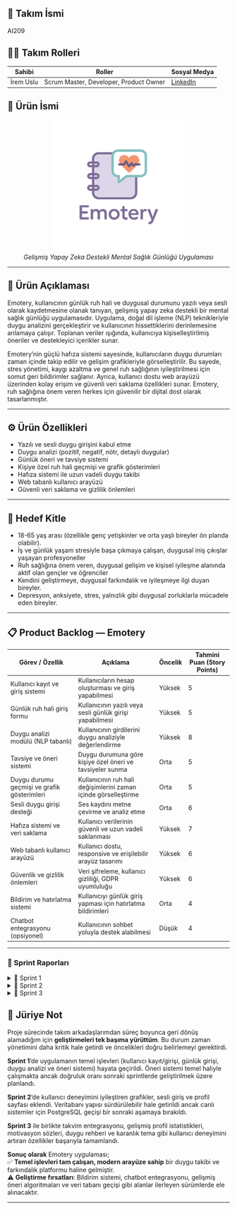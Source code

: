 
## 👥 Takım İsmi
AI209

## 👩‍💻 Takım Rolleri

| Sahibi         | Roller                              | Sosyal Medya                           |
|----------------|-----------------------------------|--------------------------------------|
| İrem Uslu | Scrum Master, Developer, Product Owner | [LinkedIn](https://linkedin.com/in/irem-uslu) |


## 🧠 Ürün İsmi
<p align="center">
  <img src="https://github.com/iremuslu/Bootcamp-AI209/blob/main/images/logoAI.png" alt="Emotery Logo" width="300"/>
  <br><em>Gelişmiş Yapay Zeka Destekli Mental Sağlık Günlüğü Uygulaması</em>
</p>

---


## 📝 Ürün Açıklaması
Emotery, kullanıcının günlük ruh hali ve duygusal durumunu yazılı veya sesli olarak kaydetmesine olanak tanıyan, gelişmiş yapay zeka destekli bir mental sağlık günlüğü uygulamasıdır. Uygulama, doğal dil işleme (NLP) teknikleriyle duygu analizini gerçekleştirir ve kullanıcının hissettiklerini derinlemesine anlamaya çalışır. Toplanan veriler ışığında, kullanıcıya kişiselleştirilmiş öneriler ve destekleyici içerikler sunar.

Emotery’nin güçlü hafıza sistemi sayesinde, kullanıcıların duygu durumları zaman içinde takip edilir ve gelişim grafikleriyle görselleştirilir. Bu sayede, stres yönetimi, kaygı azaltma ve genel ruh sağlığının iyileştirilmesi için somut geri bildirimler sağlanır. Ayrıca, kullanıcı dostu web arayüzü üzerinden kolay erişim ve güvenli veri saklama özellikleri sunar. Emotery, ruh sağlığına önem veren herkes için güvenilir bir dijital dost olarak tasarlanmıştır.

---

## ⚙️ Ürün Özellikleri
- Yazılı ve sesli duygu girişini kabul etme
- Duygu analizi (pozitif, negatif, nötr, detaylı duygular)
- Günlük öneri ve tavsiye sistemi
- Kişiye özel ruh hali geçmişi ve grafik gösterimleri
- Hafıza sistemi ile uzun vadeli duygu takibi
- Web tabanlı kullanıcı arayüzü
- Güvenli veri saklama ve gizlilik önlemleri

---

## 🎯 Hedef Kitle
- 18-65 yaş arası (özellikle genç yetişkinler ve orta yaşlı bireyler ön planda olabilir).
- İş ve günlük yaşam stresiyle başa çıkmaya çalışan, duygusal iniş çıkışlar yaşayan profesyoneller
- Ruh sağlığına önem veren, duygusal gelişim ve kişisel iyileşme alanında aktif olan gençler ve öğrenciler
- Kendini geliştirmeye, duygusal farkındalık ve iyileşmeye ilgi duyan bireyler.
- Depresyon, anksiyete, stres, yalnızlık gibi duygusal zorluklarla mücadele eden bireyler.

---

## 📋 Product Backlog — Emotery

| Görev / Özellik                                      | Açıklama                                                      | Öncelik | Tahmini Puan (Story Points) |
|-----------------------------------------------------|---------------------------------------------------------------|---------|-----------------------------|
| Kullanıcı kayıt ve giriş sistemi                     | Kullanıcıların hesap oluşturması ve giriş yapabilmesi          | Yüksek  | 5                           |
| Günlük ruh hali giriş formu                          | Kullanıcının yazılı veya sesli günlük girişi yapabilmesi       | Yüksek  | 5                           |
| Duygu analizi modülü (NLP tabanlı)                   | Kullanıcının girdilerini duygu analiziyle değerlendirme        | Yüksek  | 8                           |
| Tavsiye ve öneri sistemi                             | Duygu durumuna göre kişiye özel öneri ve tavsiyeler sunma      | Orta    | 5                           |
| Duygu durumu geçmişi ve grafik gösterimleri          | Kullanıcının ruh hali değişimlerini zaman içinde görselleştirme| Orta    | 5                           |
| Sesli duygu girişi desteği                           | Ses kaydını metne çevirme ve analiz etme                        | Orta    | 6                           |
| Hafıza sistemi ve veri saklama                       | Kullanıcı verilerinin güvenli ve uzun vadeli saklanması        | Yüksek  | 7                           |
| Web tabanlı kullanıcı arayüzü                        | Kullanıcı dostu, responsive ve erişilebilir arayüz tasarımı    | Yüksek  | 6                           |
| Güvenlik ve gizlilik önlemleri                       | Veri şifreleme, kullanıcı gizliliği, GDPR uyumluluğu           | Yüksek  | 6                           |
| Bildirim ve hatırlatma sistemi                       | Kullanıcıyı günlük giriş yapması için hatırlatma bildirimleri  | Orta    | 4                           |
| Chatbot entegrasyonu (opsiyonel)                     | Kullanıcının sohbet yoluyla destek alabilmesi                   | Düşük   | 4                           |

---

### 📆 Sprint Raporları
<details>
<summary>🔹 Sprint 1</summary>

### 📝 Sprint Notları
Sprint sürecine başlamadan önce, Trello üzerinde oluşturulan **Product Backlog**, üç sprintlik iş yükünü kapsayacak şekilde planlanmıştır. Bu planlama, projenin genel yol haritasını netleştirerek uzun vadeli hedeflere daha stratejik bir şekilde yaklaşmamı sağlamıştır.

İlk sprintin temel amacı; günlük girişi, duygu analizi ve öneri sisteminin temel işlevlerini kurmaktır. Kullanıcı yazılı bir günlük girdisi oluşturduktan sonra bu içerik analiz edilir ve duygusal durumuna göre yorumlar ve kişiselleştirilmiş öneriler sunulur.

---

### 🎯 Sprint İçinde Tamamlanması Tahmin Edilen Puan
Toplam **61 story points** üzerinden 3 sprint’e bölünmüştür.

---

### 🧠 Puan Dağılımı ve Tahmin Mantığı

Proje kapsamında toplam **61 story points** puanlık iş yükü öngörülmüştür. Bu yük 3 sprint arasında eşit şekilde dağıtılmıştır. Sprint 1 için hedeflenen 23 puan başarıyla tamamlanmıştır.

## Sprint 1 — ~23 puan
| Görev / Özellik                  | Story Points |
|---------------------------------|--------------|
| Kullanıcı kayıt ve giriş sistemi | 5            |
| Günlük ruh hali giriş formu      | 5            |
| Duygu analizi modülü (NLP)       | 8            |
| Tavsiye ve öneri sistemi          | 5            |
---

### 📅 Daily Scrum Süreci
Tek başıma geliştirdiğim bu projede, ilerlememi takip etmek ve hedeflerimi kontrol etmek için günlük bireysel planlama oturumları gerçekleştirdim. Her gün Trello üzerinde yapılacaklarımı listeleyerek ilerlememi ölçtüm.

---

### 🔄 Sprint Board Güncellemeleri
Sprint süresince tüm görevler Trello panosunda aşağıdaki başlıklar altında yönetildi:

- **Rejected**: İlerleyen süreçte hedefler veya gereksinimler doğrultusunda iptal edilen, gözden geçirilen veya geçici olarak askıya alınan görevler
- **Backlog**: Projenin genel ihtiyaçları
- **To Do**: Sprint 1’e dahil ettiğim görevler
- **In Progress**: Üzerinde çalıştığım anlık görevler
- **Done**: Tamamlananlar

### 🖼️ Görsel: Trello Sprint Board 

<img src="https://github.com/iremuslu/Bootcamp-AI209/blob/main/images/backlogTrello.png" width="1000"/>


---

### ✅ Sprint Review

Sprint sonunda hedeflenen tüm modüller başarıyla tamamlandı:
- Kullanıcıdan alınan günlük metni duygu analizine tabi tutuluyor
- Arayüz kullanıcı dostu ve modern bir yapı sunuyor
- Sistem öneri ve yorum üretiminde anlamlı geri bildirim sağlıyor

---

### 🔁 Sprint Retrospective

#### Güçlü Yönler
- Sprint planına sadık kalındı ve zamanında tamamlandı  
- UI/UX tasarımı sade ve etkili oldu 
- NLP entegrasyonu başarılı bir şekilde gerçekleştirildi

#### Geliştirilmesi Gereken Yönler
- Zaman yönetimi daha da disiplinli hale getirilebilir
- Test süreçleri sprintin daha erken safhalarında başlatılmalı
- Gelecek sprintlerde kullanıcı geçmişi ve grafiklerle görselleştirme eklenmeli
- Duygu analizi modülündeki prompt bazen öneri vermeyebiliyor, iyileştirmeler yapılabilir
- Frontend kısmı temel işlevleri sağlıyor ancak kullanıcı deneyimi ve tasarım açısından daha fazla geliştirme yapılabilir

<details>
<summary><strong>📎 Belgeler ve Ekler</strong></summary>

#### 📸 Uygulama Arayüzü

##### 🔹 Giriş Ekranı  
<img src="https://github.com/iremuslu/Bootcamp-AI209/blob/main/images/login.png" alt="Emotery Logo" width="500" style="display: block; margin: 0;" />

**Açıklama:**  
- Giriş ekranı, kullanıcının mevcut hesabına giriş yapabilmesini sağlar. Kullanıcı adı ve şifre girişi yapıldıktan sonra, sistem kullanıcıyı **dashboard** sayfasına yönlendirir. 
- Bu ekran, kullanıcının güvenli bir şekilde sisteme giriş yapmasını sağlayacak basit ve kullanıcı dostu bir tasarıma sahiptir.

##### 🔹 Kayıt Ekranı  
<img src="https://github.com/iremuslu/Bootcamp-AI209/blob/main/images/register.png" alt="Emotery Logo" width="500" style="display: block; margin: 0;" />

**Açıklama:**  
- Kayıt ekranı, yeni kullanıcıların hesap oluşturabilmesi için gerekli bilgileri (kullanıcı adı, şifre) girerek sisteme kaydolmalarını sağlar. 
- Kayıt işlemi tamamlandığında, kullanıcıya giriş ekranına yönlendirilir.  
- Bu ekran, güvenli kayıt işlemi için gerekli tüm doğrulama alanlarına sahiptir.

##### 🔹 Duygu Analizi  
<img src="https://github.com/iremuslu/Bootcamp-AI209/blob/main/images/dashboard2.png" alt="Emotery Logo" width="500" style="display: block; margin: 0;" />

**Açıklama:**  
- Duygu analizi ekranı, kullanıcının ruh halini yazılı olarak girmesini sağlar.
- Kullanıcı, ruh hali girişini tamamladıktan sonra sistem, **NLP (Doğal Dil İşleme)** teknolojisini kullanarak duygu analizini yapar.  
- Ekran, kullanıcının duygusal durumunu açıklayan kişiselleştirilmiş öneriler sunar.
</details>

---

</details>

<details>
<summary>🔹 Sprint 2</summary>

### 📝 Sprint Hedefi
Bu sprintin amacı,duygu grafiğiyle ruh halindeki değişimi görebilmesi ve emojiler yardımıyla daha ilgi çekilebilir yapılması, kullanıcı profil ekranını görüntüleyebilmesi,sesli duygu giriş desteği ile günlüğünü kaydedebilmesi ve arayüzün daha gelişmiş bir kullanıcı deneyimi sunacak şekilde modernleştirilmesidir.

---

### 🎯 Sprint 2 Planlanan Puanlar
Toplam hedef: **29 story points**
Ekstradan kullanıcı profil sayfası **5 story points** olarak eklendi.

## Sprint 2 — ~29 puan
| Görev / Özellik                              | Story Points | Açıklama |
|---------------------------------------------|--------------|----------|
| Duygu durumu geçmişi ve grafik gösterimleri | 5            | Kullanıcının ruh halini zamansal olarak görüntüleyebilmesi |
| Sesli duygu girişi desteği                  | 6            | Kullanıcının mikrofona konuşarak günlük yazması |
| Hafıza sistemi ve veri saklama              | 7            | Günlüklerin veritabanında düzenli ve güvenli şekilde tutulması |
| Web tabanlı kullanıcı arayüzü geliştirme    | 6            | Dashboard ve diğer ekranların modernize edilmesi |
| Kullanıcı profil sayfası                    | 5            | Kullanıcının kendi bilgilerini ve önerilerini görebileceği detaylı ekran |

---

### 📅 Daily Scrum Süreci
Bu sprintte de bireysel geliştirme sürecine devam ettim. Her gün kodlamaya başlamadan önce Trello üzerindeki görevlerimi gözden geçirerek bir günlük plan oluşturdum. Ayrıca görevleri gün sonunda In Progress → Done şeklinde ilerlettim.Öncelikle kodlamaya başlamadan önce o günün temel işlevlerini belirledim.Daha sonra bir önceki yazdığım modülleri tekrardan test ettim.Frontend ve backend arasında olan gerekli API bağlantılarını entegre ettim.Tamamlanan görevleri gün sonunda Trello'da "Done" kartına çektim.

---

### 🔄 Sprint Board Güncellemeleri
Trello sprint 2 panosu aşağıdaki başlıklarla oluşturulmuştur:

- **Backlog**: Sprint 2 kapsamına alınan ve daha başlanmamış görevler
- **To Do**: Sprint 2 içinde o gün başlamayı planladığım işler
- **In Progress**: Aktif olarak üzerinde çalıştığım görevler
- **Done**: Tamamladığım işlevler (koda entegre edildi ve çalışıyor)

📌 Örnek **Sprint 2 Done User Stories**:
- Kullanıcı, önceki ruh hali girişlerini grafikle görüntüleyebiliyor
- Kullanıcı, mikrofona bastığında sesli giriş yapabiliyor
- Sistem, kullanıcı verilerini sqlite veritabanında güvenli şekilde saklıyor
- Kullanıcı, profil ekranında geçmiş girdilerini görebiliyor

### 🖼️ Görsel: Trello Sprint Board 

<img src= "https://github.com/iremuslu/Bootcamp-AI209/blob/main/images/Sprint2/sprint2.png" width="1000"/>

---

### ✅ Sprint Review
Sprint sonunda hedeflenen tüm modüller başarıyla tamamlandı:
- Kullanıcıyı karşılayan ilk sayfa(giriş yap,kayıt ol,özellikler vb.) modern ve responsive bir şekilde tasarlandı.
- Kullanıcı artık önceki ruh hali girişlerini grafik yardımı ile görebiliyor
- Sesli günlük giriş butonu eklendi, temel mikrofon entegrasyonu test edildi.
- Kullanıcı profil sayfası oluşturularak kullanıcı bilgileri gösterildi

---

### 🔁 Sprint Retrospective

#### Güçlü Yönler
- Kullanıcı deneyimi tasarımı ciddi ölçüde iyileştirildi
- Sesli giriş desteğiyle kullanıcı etkileşimi artırıldı
- Veritabanı yapısı daha sürdürülebilir hale getirildi
- Kullanıcı profili ile kişisel veriler ve geçmiş öneriler erişilebilir kılındı.
- Günlük metin girişleri artık veritabanına güvenli biçimde kaydediliyor ve daha sonra analiz edilebiliyor

#### Geliştirilmesi Gerekenler
- Tek geliştirici olarak tüm süreçleri yürütmek, bazı görevlerin zamanında tamamlanmasını zorlaştırabiliyor.Bu yüzden zaman yönetimi daha planlı yapılabilir.
- Sesli girişte bazı tarayıcılarda uyumsuzluklar gözlemlendi
- Prompt sistemi biraz daha geliştirilebilir.
- Kullanıcı profil ekranı görsel olarak yeterince kişiselleştirilmiş değil, detaylandırılabilir
- Gelecek sprintlerde bildirim sistemi ve gelişmiş kullanıcı takibi planlanmalı
- Veritabanı yapısı SQLite olarak kalmaya devam ediyor; canlı sistemler için daha güçlü altyapıya geçiş planlanmalı (örn. PostgreSQL)

<details>
<summary><strong>📎 Belgeler ve Ekler</strong></summary>

#### 📸 Uygulama Arayüzü

##### 🔹 Giriş Ekranı  
<img src="https://github.com/iremuslu/Bootcamp-AI209/blob/main/images/Sprint2/dashboard.png" alt="Emotery Logo" width="500" style="display: block; margin: 0;" />

**Açıklama:**  
- Bu yeni giriş ekranı, kullanıcıyı uygulamaya sıcak bir şekilde karşılayan sezgisel bir yapıya sahiptir.
- "Bugün nasıl hissediyorsun?" sorusu ile duygusal farkındalık artırılarak kullanıcı günlük girişine teşvik edilir.
- Bu ekran, kullanıcının güvenli bir şekilde sisteme giriş yapmasını sağlayacak basit ve kullanıcı dostu bir tasarıma sahiptir.
- Alt kısımda Sesli Günlük, Ruh Hali Analizi ve Kişisel Öneriler gibi temel özellikler ikonlarla sade biçimde tanıtılmıştır.
- Gelişmiş kullanıcı deneyimi için responsive tasarım uygulanmıştır


##### 🔹 Kayıt Ekranı  
<img src="https://github.com/iremuslu/Bootcamp-AI209/blob/main/images/Sprint2/register.png" alt="Emotery Logo" width="500" style="display: block; margin: 0;" />

**Açıklama:**  
- Yeni kayıt ekranı kullanıcıdan artık Ad Soyad, E-posta, Kullanıcı Adı ve Şifre bilgilerini alarak daha güvenli ve kişiselleştirilebilir bir kullanıcı profili oluşturulmasını sağlar.
- Form tasarımı sade ve okunabilir.
- Kayıt işlemi tamamlandığında, kullanıcıya giriş ekranına yönlendirilir.
- Daha fazla kullanıcı verisi alınması sayesinde kişiselleştirilmiş önerilerde daha doğru sonuçlar sunmak hedeflenmiştir.


##### 🔹 Ana Sayfa/Duygu Analizi
<img src="https://github.com/iremuslu/Bootcamp-AI209/blob/main/images/Sprint2/mutlu1.png" alt="Emotery Logo" width="500" style="display: block; margin: 0;" />

**Açıklama:**  
- Günlük giriş alanına ek olarak artık profil ekranı, duygu grafiği görüntüleme butonu ve sesli günlük başlatma özelliği entegre edildi.
- Günlük gönderimi sonrası:
    - Duygu analizi yapılır
    - Yorum ve kişiselleştirilmiş öneriler otomatik olarak sunulur
- **Yeni Özellik:** Kullanıcılar isterlerse günlüğü **sesli olarak** da kaydedebilir. Mikrofon simgesi ile başlayan bu işlem, sesi metne dönüştürerek duygu analizi sürecine dahil eder.
- Sayfaya güncellemeler yapılabilir.

##### 🔹 Duygu Değişim Grafiği
<img src="https://github.com/iremuslu/Bootcamp-AI209/blob/main/images/Sprint2/duygugrafi%C4%9Fi.png" alt="Emotery Logo" width="500" style="display: block; margin: 0;" />

**Açıklama:**  
- Bu ekran, kullanıcının geçmiş günlüklerine göre zaman içerisindeki **duygu durum değişimini görsel olarak analiz etmesini** sağlar.
- Grafikte her veri noktası, kullanıcının o günkü ruh halini ve tarih-saat bilgisini temsil eder.
- Kullanıcı, grafik üzerinden **hangi zaman aralığında hangi duyguyu hissettiğini** kolayca gözlemleyebilir.
- Bu ekran, kullanıcının kendini tanımasına ve zaman içindeki ruh hali dalgalanmalarını fark etmesine destek olur.

##### 🔹 Kullanıcı Profili 
<img src="https://github.com/iremuslu/Bootcamp-AI209/blob/main/images/Sprint2/kullaniciprofili.png" alt="Emotery Logo" width="500" style="display: block; margin: 0;" />

**Açıklama:**  
- Bu ekran, kullanıcının kendisine ait istatistikleri ve günlük kullanım geçmişini görüntüleyebilmesini sağlar.
- **Kayıt Tarihi**, toplam günlük sayısı ve en sık hissedilen duygu gibi kişisel veriler özetlenmiştir.  
- "Günlük Takvimi" bölümü, ilerleyen sprintlerde entegre edilecek takvimsel geçmiş özelliği için ayrılmıştır.(opsiyonel)
- Bu ekran, kullanıcıya duygusal farkındalık kazandırmak ve uzun vadeli gelişimini takip etmesine yardımcı olmak amacıyla tasarlanmıştır.
- Bu sayfa daha fazla geliştirilcek.

</details>
</details>

<details>
<summary>🔹 Sprint 3 </summary>

### 📝 Sprint Hedefi
Bu sprintin amacı, kullanıcıların geçmiş günlüklerini detaylı şekilde görüntüleyebilmesi, takvim üzerinden hangi günlerde hangi duyguların girildiğini takip edebilmesi, motivasyon sözleri ile kullanıcı etkileşimini artırmak, gelişmiş duygu rehberi ile duyguların anlamlarını öğrenebilmesi ve profil ekranındaki istatistiklerin geliştirilmesi ile kullanıcıya daha kapsamlı bir deneyim sunmaktır. Ayrıca arayüz karanlık tema ile modernize edilmiştir.

---

### 🎯 Sprint 3 Planlanan Puanlar
Toplam hedef: **28 story points**

## Sprint 3 — ~28 puan
| Görev / Özellik                         | Story Points | Açıklama                                                                                  |
|------------------------------------------|--------------|------------------------------------------------------------------------------------------|
| Günlük detay görüntüleme ve düzenleme    | 5            | Kullanıcıların geçmiş günlüklerini detaylı görmesi ve düzenleyebilmesi                    |
| Duygu takvimi entegrasyonu               | 5            | Takvim üzerinden hangi günlerde hangi duygu girildiğinin görüntülenmesi                   |
| Motivasyon sözleri modülü                | 4            | Kullanıcıya her gün farklı motivasyon sözleri gösterilmesi                                |
| Gelişmiş duygu rehberi                    | 4            | Duyguların anlamlarının ve etkilerinin kullanıcıya gösterilmesi                           |
| Profil ekranı istatistik geliştirmeleri  | 5            | Ortalama ruh hali, en sık hissedilen duygu, toplam günlük sayısı                         |
| Arayüz iyileştirmeleri ve karanlık tema | 5            | Profil sayfası ve takvim kısmı için UI düzenlemeleri                                     |

---

### 📅 Daily Scrum Süreci
Bu sprintte yine bireysel geliştirme süreci takip edildi.  
Her sabah Trello’daki **To Do** görevleri gözden geçirilerek günlük plan yapıldı.  
Frontend tarafında arayüz iyileştirmeleri tamamlandıktan sonra backend API entegrasyonları yapıldı.  
Tamamlanan görevler her gün **In Progress → Done** olarak güncellendi.

---

### 🔄 Sprint Board Güncellemeleri
Trello sprint 3 panosu aşağıdaki başlıklarla oluşturulmuştur:

- **Rejected**:Sprint 3'te tamamlamaktan vazgeçilen görevler
- **Backlog**: Sprint 3’te planlanan yeni görevler    
- **Done**: Tamamlanan işlevler (koda entegre edildi ve test edildi)  

📌 Örnek **Sprint 3 Done User Stories**:
- Kullanıcı geçmiş günlüklerini **detay modali** ile görüntüleyebiliyor
- Günlükler **düzenlenip silinebiliyor**
- Takvim üzerinden hangi günlerde hangi duygular girildiği görülebiliyor
- Motivasyon sözleri **her gün ana sayfada** gösteriliyor
- Profil ekranında **toplam günlük sayısı, ortalama ruh hali, en sık duygu bilgisi** görüntüleniyor
- Arayüz **karanlık tema desteğiyle** geliştirildi

---

### 🖼️ Görsel: Trello Sprint Board 

<img src="https://github.com/iremuslu/Bootcamp-AI209/blob/main/images/Sprint3/Sprint3.png" width="1000"/>

---

### ✅ Sprint Review
Sprint sonunda hedeflenen tüm özellikler tamamlandı:
- Günlük detay görüntüleme ekranı eklendi (**modal yapı ile**)  
- Takvim üzerinden günlük geçmişi erişilebilir hale geldi  
- Motivasyon sözleri modülü eklendi  
- Profil ekranına **istatistik ve ortalama ruh hali** bilgileri eklendi  
- Duygu rehberi ile tüm duyguların anlamları kullanıcıya sunuldu  
- UI **karanlık tema ile modernize** edildi  

---

### 🔁 Sprint Retrospective

#### Güçlü Yönler
- Kullanıcı deneyimi tasarımı ciddi ölçüde iyileştirildi
- Takvim ve günlük detay entegrasyonu kullanıcı deneyimini güçlendirdi
- Motivasyon sözleri kullanıcı etkileşimini artırdı
- Profil ekranındaki istatistikler kullanıcıya kendi gelişimini takip etme fırsatı verdi
- Sesli giriş desteğiyle kullanıcı etkileşimi artırıldı
- Veritabanı yapısı daha sürdürülebilir hale getirildi
- Kullanıcı profili ile kişisel veriler ve geçmiş öneriler erişilebilir kılındı
- Günlük metin girişleri artık veritabanına güvenli biçimde kaydediliyor ve daha sonra analiz edilebiliyor

#### Geliştirilmesi Gerekenler
- Tek geliştirici olarak tüm süreçleri yürütmek, bazı görevlerin zamanında tamamlanmasını zorlaştırabiliyor → Zaman yönetimi daha planlı yapılabilir
- Sesli girişte bazı tarayıcılarda uyumsuzluklar gözlemlendi
- Kullanıcı profil ekranı görsel olarak yeterince kişiselleştirilmiş değil, detaylandırılabilir
- Motivasyon sözleri veri seti genişletilebilir
- Takvimde filtreleme özellikleri (belirli duyguya göre arama) eklenebilir
- Duygu rehberi daha interaktif hale getirilebilir
- Gelecek sprintlerde bildirim sistemi ve gelişmiş kullanıcı takibi planlanmalı
- Veritabanı yapısı SQLite olarak kalmaya devam ediyor → Canlı sistemler için PostgreSQL geçişi planlanmalı
- Chatbot entegrasyonu ilerleyen aşamalara bırakıldı
- Gelişmiş öneri sistemi ileriki versiyonlarda ele alınmalı

---

### 📌 Genel Kapanış & Sonuç
3 sprint sonunda **Emotery uygulaması** şu duruma gelmiştir:

**Temel İşlevler**  
✅ Günlük ekleme, düzenleme, duygu analizi  
✅ Grafik ile ruh hali takibi  
✅ Takvim entegrasyonu  
✅ Profil istatistikleri  
✅ Motivasyon sözleri modülü  

**UI/UX**  
🎨 Modern ve responsive arayüz  
🌙 Karanlık tema desteği eklendi  

**Teknik Altyapı**  
🗄️ SQLite üzerinde çalışıyor  
➡️ PostgreSQL geçişi yapılmalı 

**Eksikler / Sonraki Adımlar**  
⚠️ Bildirim sistemi  
⚠️ Chatbot entegrasyonu  
⚠️ Daha gelişmiş öneri sistemi  
➡️ Bu özellikler daha sonra geliştirilebilir.

<details>
<summary><strong>📎 Belgeler ve Ekler</strong></summary>

#### 📸 Uygulama Arayüzü

---

##### 🔹 Ana Sayfa (Günlük Ekleme + Motivasyon Sözleri)  
![Ana Sayfa](https://github.com/iremuslu/Bootcamp-AI209/blob/main/images/Sprint3/sayfa1.png)  

**Açıklama:**  
- Ana sayfa artık günlük ekleme alanına ek olarak **günlük motivasyon sözlerini** de göstermektedir.  
- Motivasyon sözleri her gün yenilenir ve kullanıcıya olumlu bir başlangıç yapması için destek olur.  
- **Yeni günlük**, **grafik butonu** ve **profil bağlantısı** korunarak modern bir tasarım sunulmuştur.
  
---

##### 🔹 Profil Sayfası (İstatistikler + Duygu Rehberi + Takvim)  
![Profil Sayfası](https://github.com/iremuslu/Bootcamp-AI209/blob/main/images/Sprint3/sayfa2.png)  

**Açıklama:**  
- Profil sayfası Sprint 3 ile **ortalama ruh hali**, **en sık hissedilen duygu** ve **toplam günlük sayısı** gibi istatistiklerle geliştirilmiştir.  
- **Takvim entegrasyonu** ile kullanıcı hangi gün hangi duyguyu girdiğini görebilir.  
- **Gelişmiş Duygu Rehberi** ile tüm duyguların anlamları ve etkileri kullanıcıya sunulmaktadır.  
- Arayüz, karanlık tema ile daha profesyonel bir görünüm kazanmıştır.  

---

##### 🔹 Tüm Günlükler (Detay Görüntüleme & Düzenleme)  
![Tüm Günlükler](https://github.com/iremuslu/Bootcamp-AI209/blob/main/images/Sprint3/sayfa4.png)  

**Açıklama:**  
- Kullanıcı artık tüm günlüklerini liste halinde görebilir.  
- Her günlüğe tıklayarak **detay modalı** ile içeriğini inceleyebilir.  
- Günlükler **düzenlenebilir veya silinebilir** hale gelmiştir.  
- Düzenleme sonrası veritabanı otomatik güncellenir.  

---

##### 🔹 Motivasyon Sözleri Modülü  
![Motivasyon Sözleri](https://github.com/iremuslu/Bootcamp-AI209/blob/main/images/Sprint3/sayfa5.png) 

**Açıklama:**  
- Her gün kullanıcıya rastgele seçilmiş bir motivasyon sözü gösterilir.  
- Bu sözler veri tabanındaki hazır motivasyon listesi üzerinden çekilir.  

---

##### 🔹 Günlük Detayı Modal (Takvim Entegrasyonu ile)  
![Günlük Detayı Modal](https://github.com/iremuslu/Bootcamp-AI209/blob/main/images/Sprint3/sayfa6.png) 

**Açıklama:**  
- Takvimden seçilen bir güne tıklandığında o güne ait tüm günlükler modal pencerede görüntülenebilir.  
- Kullanıcı burada günlüğü **okuyabilir, düzenleyebilir veya silebilir**.  
- Modal yapısı kullanıcı deneyimini artırmak için sade bir şekilde tasarlanmıştır.  

</details>
</details>

## 📝 Jüriye Not 

Proje sürecinde takım arkadaşlarımdan süreç boyunca geri dönüş alamadığım için **geliştirmeleri tek başıma yürüttüm**. Bu durum zaman yönetimini daha kritik hale getirdi ve öncelikleri doğru belirlemeyi gerektirdi.  

**Sprint 1**’de uygulamanın temel işlevleri (kullanıcı kayıt/girişi, günlük girişi, duygu analizi ve öneri sistemi) hayata geçirildi. Öneri sistemi temel haliyle çalışmakta ancak doğruluk oranı sonraki sprintlerde geliştirilmek üzere planlandı.  

**Sprint 2**’de kullanıcı deneyimini iyileştiren grafikler, sesli giriş ve profil sayfası eklendi. Veritabanı yapısı sürdürülebilir hale getirildi ancak canlı sistemler için PostgreSQL geçişi bir sonraki aşamaya bırakıldı.  

**Sprint 3** ile birlikte takvim entegrasyonu, gelişmiş profil istatistikleri, motivasyon sözleri, duygu rehberi ve karanlık tema gibi kullanıcı deneyimini artıran özellikler başarıyla tamamlandı.  

**Sonuç olarak** Emotery uygulaması;  
✅ **Temel işlevleri tam çalışan, modern arayüze sahip** bir duygu takibi ve farkındalık platformu haline gelmiştir.  
⚠️ **Geliştirme fırsatları**: Bildirim sistemi, chatbot entegrasyonu, gelişmiş öneri algoritmaları ve veri tabanı geçişi gibi alanlar ilerleyen sürümlerde ele alınacaktır.  

---

